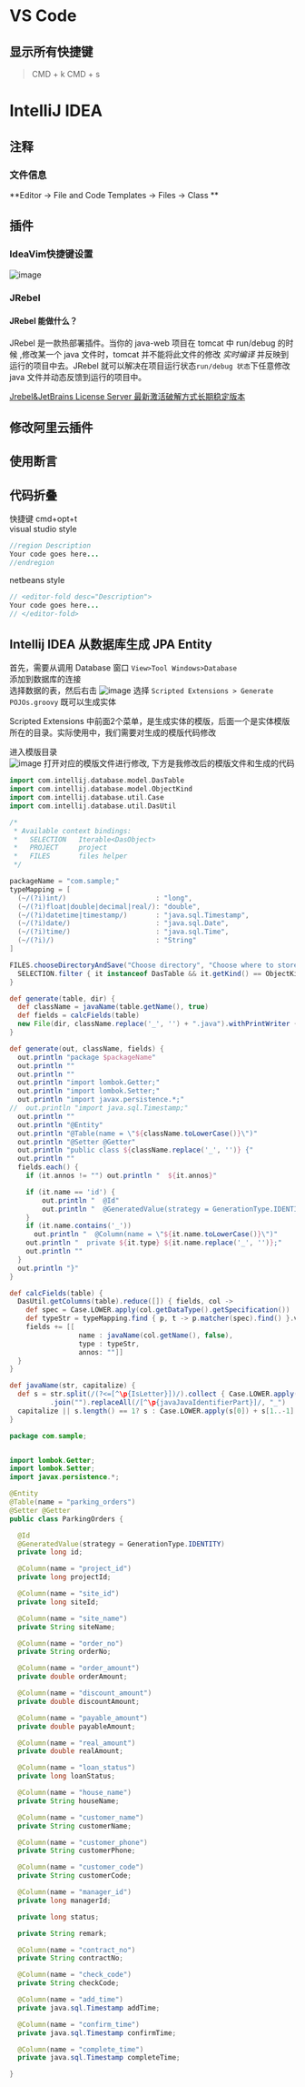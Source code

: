 # VS Code
## 显示所有快捷键
> CMD + k CMD + s


# IntelliJ IDEA
## 注释

### 文件信息
**Editor -> File and Code Templates -> Files -> Class **






## 插件
### IdeaVim快捷键设置
![image](assets/images/ideavim-shortcut.png)



### JRebel

#### JRebel 能做什么？

JRebel 是一款热部署插件。当你的 java-web 项目在 tomcat 中 run/debug 的时候 ,修改某一个 java 文件时，tomcat 并不能将此文件的修改 *实时编译* 并反映到运行的项目中去。JRebel 就可以解决在项目运行状态`run/debug 状态`下任意修改 java 文件并动态反馈到运行的项目中。



[Jrebel&JetBrains License Server 最新激活破解方式长期稳定版本](https://blog.csdn.net/qierkang/article/details/95095954)



## 修改阿里云插件



## 使用断言

## 代码折叠
快捷键 cmd+opt+t		
visual studio style		

```java	
//region Description  	  
Your code goes here...  	  
//endregion 	
```
netbeans style

```java 	
// <editor-fold desc="Description">    
Your code goes here...    
// </editor-fold>  
```


## Intellij IDEA 从数据库生成 JPA Entity

首先，需要从调用 Database 窗口 `View>Tool Windows>Database`    
添加到数据库的连接		
选择数据的表，然后右击
![image](assets/images/idea-1.png)
选择 `Scripted Extensions > Generate POJOs.groovy` 既可以生成实体

Scripted Extensions 中前面2个菜单，是生成实体的模版，后面一个是实体模版所在的目录。实际使用中，我们需要对生成的模版代码修改

进入模版目录	
![image](assets/images/idea-2.png)
打开对应的模版文件进行修改, 下方是我修改后的模版文件和生成的代码

```groovy
import com.intellij.database.model.DasTable
import com.intellij.database.model.ObjectKind
import com.intellij.database.util.Case
import com.intellij.database.util.DasUtil

/*
 * Available context bindings:
 *   SELECTION   Iterable<DasObject>
 *   PROJECT     project
 *   FILES       files helper
 */

packageName = "com.sample;"
typeMapping = [
  (~/(?i)int/)                      : "long",
  (~/(?i)float|double|decimal|real/): "double",
  (~/(?i)datetime|timestamp/)       : "java.sql.Timestamp",
  (~/(?i)date/)                     : "java.sql.Date",
  (~/(?i)time/)                     : "java.sql.Time",
  (~/(?i)/)                         : "String"
]

FILES.chooseDirectoryAndSave("Choose directory", "Choose where to store generated files") { dir ->
  SELECTION.filter { it instanceof DasTable && it.getKind() == ObjectKind.TABLE }.each { generate(it, dir) }
}

def generate(table, dir) {
  def className = javaName(table.getName(), true)
  def fields = calcFields(table)
  new File(dir, className.replace('_', '') + ".java").withPrintWriter { out -> generate(out, className, fields) }
}

def generate(out, className, fields) {
  out.println "package $packageName"
  out.println ""
  out.println ""
  out.println "import lombok.Getter;"
  out.println "import lombok.Setter;"
  out.println "import javax.persistence.*;"
//  out.println "import java.sql.Timestamp;"
  out.println ""
  out.println "@Entity"
  out.println "@Table(name = \"${className.toLowerCase()}\")"
  out.println "@Setter @Getter"
  out.println "public class ${className.replace('_', '')} {"
  out.println ""
  fields.each() {
    if (it.annos != "") out.println "  ${it.annos}"

    if (it.name == 'id') {
        out.println "  @Id"
        out.println "  @GeneratedValue(strategy = GenerationType.IDENTITY)"
    }
    if (it.name.contains('_'))
      out.println "  @Column(name = \"${it.name.toLowerCase()}\")"
    out.println "  private ${it.type} ${it.name.replace('_', '')};"
    out.println ""
  }
  out.println "}"
}

def calcFields(table) {
  DasUtil.getColumns(table).reduce([]) { fields, col ->
    def spec = Case.LOWER.apply(col.getDataType().getSpecification())
    def typeStr = typeMapping.find { p, t -> p.matcher(spec).find() }.value
    fields += [[
                 name : javaName(col.getName(), false),
                 type : typeStr,
                 annos: ""]]
  }
}

def javaName(str, capitalize) {
  def s = str.split(/(?<=[^\p{IsLetter}])/).collect { Case.LOWER.apply(it).capitalize() }
          .join("").replaceAll(/[^\p{javaJavaIdentifierPart}]/, "_")
  capitalize || s.length() == 1? s : Case.LOWER.apply(s[0]) + s[1..-1]
}

```

```java
package com.sample;


import lombok.Getter;
import lombok.Setter;
import javax.persistence.*;

@Entity
@Table(name = "parking_orders")
@Setter @Getter
public class ParkingOrders {

  @Id
  @GeneratedValue(strategy = GenerationType.IDENTITY)
  private long id;

  @Column(name = "project_id")
  private long projectId;

  @Column(name = "site_id")
  private long siteId;

  @Column(name = "site_name")
  private String siteName;

  @Column(name = "order_no")
  private String orderNo;

  @Column(name = "order_amount")
  private double orderAmount;

  @Column(name = "discount_amount")
  private double discountAmount;

  @Column(name = "payable_amount")
  private double payableAmount;

  @Column(name = "real_amount")
  private double realAmount;

  @Column(name = "loan_status")
  private long loanStatus;

  @Column(name = "house_name")
  private String houseName;

  @Column(name = "customer_name")
  private String customerName;

  @Column(name = "customer_phone")
  private String customerPhone;

  @Column(name = "customer_code")
  private String customerCode;

  @Column(name = "manager_id")
  private long managerId;

  private long status;

  private String remark;

  @Column(name = "contract_no")
  private String contractNo;

  @Column(name = "check_code")
  private String checkCode;

  @Column(name = "add_time")
  private java.sql.Timestamp addTime;

  @Column(name = "confirm_time")
  private java.sql.Timestamp confirmTime;

  @Column(name = "complete_time")
  private java.sql.Timestamp completeTime;

}

```

